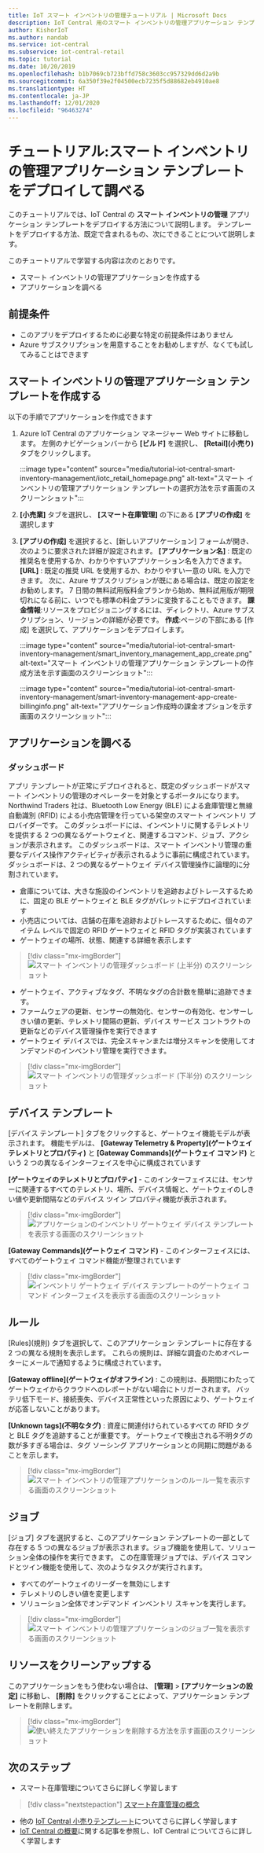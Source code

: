 ```yaml
---
title: IoT スマート インベントリの管理チュートリアル | Microsoft Docs
description: IoT Central 用のスマート インベントリの管理アプリケーション テンプレートのチュートリアル
author: KishorIoT
ms.author: nandab
ms.service: iot-central
ms.subservice: iot-central-retail
ms.topic: tutorial
ms.date: 10/20/2019
ms.openlocfilehash: b1b7069cb723bffd758c3603cc957329dd6d2a9b
ms.sourcegitcommit: 6a350f39e2f04500ecb7235f5d88682eb4910ae8
ms.translationtype: HT
ms.contentlocale: ja-JP
ms.lasthandoff: 12/01/2020
ms.locfileid: "96463274"
---
```

# <a name="tutorial-deploy-and-walk-through-a-smart-inventory-management-application-template"></a>チュートリアル:スマート インベントリの管理アプリケーション テンプレートをデプロイして調べる



このチュートリアルでは、IoT Central の **スマート インベントリの管理** アプリケーション テンプレートをデプロイする方法について説明します。 テンプレートをデプロイする方法、既定で含まれるもの、次にできることについて説明します。

このチュートリアルで学習する内容は次のとおりです。 
* スマート インベントリの管理アプリケーションを作成する 
* アプリケーションを調べる 

## <a name="prerequisites"></a>前提条件

* このアプリをデプロイするために必要な特定の前提条件はありません
* Azure サブスクリプションを用意することをお勧めしますが、なくても試してみることはできます

## <a name="create-smart-inventory-management-application-template"></a>スマート インベントリの管理アプリケーション テンプレートを作成する

以下の手順でアプリケーションを作成できます

1. Azure IoT Central のアプリケーション マネージャー Web サイトに移動します。 左側のナビゲーションバーから **[ビルド]** を選択し、 **[Retail]\(小売り\)** タブをクリックします。

    :::image type="content" source="media/tutorial-iot-central-smart-inventory-management/iotc_retail_homepage.png" alt-text="スマート インベントリの管理アプリケーション テンプレートの選択方法を示す画面のスクリーンショット":::

2. **[小売業]** タブを選択し、 **[スマート在庫管理]** の下にある **[アプリの作成]** を選択します

3. **[アプリの作成]** を選択すると、[新しいアプリケーション] フォームが開き、次のように要求された詳細が設定されます。
    **[アプリケーション名]** : 既定の推奨名を使用するか、わかりやすいアプリケーション名を入力できます。
    **[URL]** : 既定の推奨 URL を使用するか、わかりやすい一意の URL を入力できます。 次に、Azure サブスクリプションが既にある場合は、既定の設定をお勧めします。 7 日間の無料試用版料金プランから始め、無料試用版が期限切れになる前に、いつでも標準の料金プランに変換することもできます。
    **課金情報**:リソースをプロビジョニングするには、ディレクトリ、Azure サブスクリプション、リージョンの詳細が必要です。
    **作成**:ページの下部にある [作成] を選択して、アプリケーションをデプロイします。

    :::image type="content" source="media/tutorial-iot-central-smart-inventory-management/smart_inventory_management_app_create.png" alt-text="スマート インベントリの管理アプリケーション テンプレートの作成方法を示す画面のスクリーンショット":::

    :::image type="content" source="media/tutorial-iot-central-smart-inventory-management/smart-inventory-management-app-create-billinginfo.png" alt-text="アプリケーション作成時の課金オプションを示す画面のスクリーンショット":::

## <a name="walk-through-the-application"></a>アプリケーションを調べる 

### <a name="dashboard"></a>ダッシュボード 

アプリ テンプレートが正常にデプロイされると、既定のダッシュボードがスマート インベントリの管理のオペレーターを対象とするポータルになります。 Northwind Traders 社は、Bluetooth Low Energy (BLE) による倉庫管理と無線自動識別 (RFID) による小売店管理を行っている架空のスマート インベントリ プロバイダーです。 このダッシュボードには、インベントリに関するテレメトリを提供する 2 つの異なるゲートウェイと、関連するコマンド、ジョブ、アクションが表示されます。 このダッシュボードは、スマート インベントリ管理の重要なデバイス操作アクティビティが表示されるように事前に構成されています。
ダッシュボードは、2 つの異なるゲートウェイ デバイス管理操作に論理的に分割されています。 
   * 倉庫については、大きな施設のインベントリを追跡およびトレースするために、固定の BLE ゲートウェイと BLE タグがパレットにデプロイされています
   * 小売店については、店舗の在庫を追跡およびトレースするために、個々のアイテム レベルで固定の RFID ゲートウェイと RFID タグが実装されています
   * ゲートウェイの場所、状態、関連する詳細を表示します 

> [!div class="mx-imgBorder"]
> ![スマート インベントリの管理ダッシュボード (上半分) のスクリーンショット](./media/tutorial-iot-central-smart-inventory-management/smart_inventory_management_dashboard1.png)

   * ゲートウェイ、アクティブなタグ、不明なタグの合計数を簡単に追跡できます。
   * ファームウェアの更新、センサーの無効化、センサーの有効化、センサーしきい値の更新、テレメトリ間隔の更新、デバイス サービス コントラクトの更新などのデバイス管理操作を実行できます
   * ゲートウェイ デバイスでは、完全スキャンまたは増分スキャンを使用してオンデマンドのインベントリ管理を実行できます。

> [!div class="mx-imgBorder"]
> ![スマート インベントリの管理ダッシュボード (下半分) のスクリーンショット](./media/tutorial-iot-central-smart-inventory-management/smart_inventory_management_dashboard2.png)

## <a name="device-template"></a>デバイス テンプレート
[デバイス テンプレート] タブをクリックすると、ゲートウェイ機能モデルが表示されます。 機能モデルは、 **[Gateway Telemetry & Property]\(ゲートウェイ テレメトリとプロパティ\)** と **[Gateway Commands]\(ゲートウェイ コマンド\)** という 2 つの異なるインターフェイスを中心に構成されています

**[ゲートウェイのテレメトリとプロパティ]** - このインターフェイスには、センサーに関連するすべてのテレメトリ、場所、デバイス情報と、ゲートウェイのしきい値や更新間隔などのデバイス ツイン プロパティ機能が表示されます。

> [!div class="mx-imgBorder"]
> ![アプリケーションのインベントリ ゲートウェイ デバイス テンプレートを表示する画面のスクリーンショット](./media/tutorial-iot-central-smart-inventory-management/smart_inventory_management_devicetemplate1.png)


**[Gateway Commands]\(ゲートウェイ コマンド\)** - このインターフェイスには、すべてのゲートウェイ コマンド機能が整理されています

> [!div class="mx-imgBorder"]
> ![インベントリ ゲートウェイ デバイス テンプレートのゲートウェイ コマンド インターフェイスを表示する画面のスクリーンショット](./media/tutorial-iot-central-smart-inventory-management/smart_inventory_management_devicetemplate2.png)

## <a name="rules"></a>ルール
[Rules]\(規則\) タブを選択して、このアプリケーション テンプレートに存在する 2 つの異なる規則を表示します。 これらの規則は、詳細な調査のためオペレーターにメールで通知するように構成されています。

**[Gateway offline]\(ゲートウェイがオフライン\)** : この規則は、長期間にわたってゲートウェイからクラウドへのレポートがない場合にトリガーされます。 バッテリ低下モード、接続喪失、デバイス正常性といった原因により、ゲートウェイが応答しないことがあります。

**[Unknown tags]\(不明なタグ\)** : 資産に関連付けられているすべての RFID タグと BLE タグを追跡することが重要です。 ゲートウェイで検出される不明タグの数が多すぎる場合は、タグ ソーシング アプリケーションとの同期に問題があることを示します。

> [!div class="mx-imgBorder"]
> ![スマート インベントリの管理アプリケーションのルール一覧を表示する画面のスクリーンショット](./media/tutorial-iot-central-smart-inventory-management/smart_inventory_management_rules.png)

## <a name="jobs"></a>ジョブ
[ジョブ] タブを選択すると、このアプリケーション テンプレートの一部として存在する 5 つの異なるジョブが表示されます。ジョブ機能を使用して、ソリューション全体の操作を実行できます。 この在庫管理ジョブでは、デバイス コマンドとツイン機能を使用して、次のようなタスクが実行されます。
   * すべてのゲートウェイのリーダーを無効にします
   * テレメトリのしきい値を変更します 
   * ソリューション全体でオンデマンド インベントリ スキャンを実行します。

> [!div class="mx-imgBorder"]
> ![スマート インベントリの管理アプリケーションのジョブ一覧を表示する画面のスクリーンショット](./media/tutorial-iot-central-smart-inventory-management/smart_inventory_management_jobs.png)

## <a name="clean-up-resources"></a>リソースをクリーンアップする

このアプリケーションをもう使わない場合は、 **[管理]**  >  **[アプリケーションの設定]** に移動し、 **[削除]** をクリックすることによって、アプリケーション テンプレートを削除します。

> [!div class="mx-imgBorder"]
> ![使い終えたアプリケーションを削除する方法を示す画面のスクリーンショット](./media/tutorial-iot-central-smart-inventory-management/smart_inventory_management_cleanup.png)

## <a name="next-steps"></a>次のステップ
* スマート在庫管理についてさらに詳しく学習します 
> [!div class="nextstepaction"]
> [スマート在庫管理の概念](./architecture-smart-inventory-management.md)
* 他の [IoT Central 小売りテンプレート](./overview-iot-central-retail.md)についてさらに詳しく学習します
* [IoT Central の概要](../core/overview-iot-central.md)に関する記事を参照し、IoT Central についてさらに詳しく学習します